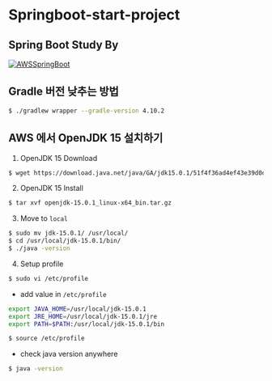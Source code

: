 # Springboot-start-project

## Spring Boot Study By

[![AWSSpringBoot](https://image.yes24.com/momo/TopCate2763/MidCate003/274966717.jpg)](http://www.kyobobook.co.kr/product/detailViewKor.laf?mallGb=KOR&ejkGb=KOR&barcode=9788965402602&orderClick=LA6)

## Gradle 버전 낮추는 방법

```bash
$ ./gradlew wrapper --gradle-version 4.10.2
```

## AWS 에서 OpenJDK 15 설치하기

1. OpenJDK 15 Download

```bash
$ wget https://download.java.net/java/GA/jdk15.0.1/51f4f36ad4ef43e39d0dfdbaf6549e32/9/GPL/openjdk-15.0.1_linux-x64_bin.tar.gz
```

2. OpenJDK 15 Install

```bash
$ tar xvf openjdk-15.0.1_linux-x64_bin.tar.gz
```

3. Move to `local`

```bash
$ sudo mv jdk-15.0.1/ /usr/local/
$ cd /usr/local/jdk-15.0.1/bin/
$ ./java -version
```

4. Setup profile

```bash
$ sudo vi /etc/profile
```
- add value in `/etc/profile`
```bash
export JAVA_HOME=/usr/local/jdk-15.0.1
export JRE_HOME=/usr/local/jdk-15.0.1/jre
export PATH=$PATH:/usr/local/jdk-15.0.1/bin
```

```bash
$ source /etc/profile
```

- check java version anywhere

```bash
$ java -version
```
